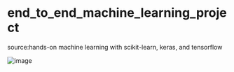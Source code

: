 # end_to_end_machine_learning_project
 
source:hands-on machine learning with scikit-learn, keras, and tensorflow

![image](https://github.com/user-attachments/assets/d3efe667-d1e2-44cd-a31b-e9d26b55a4aa)



